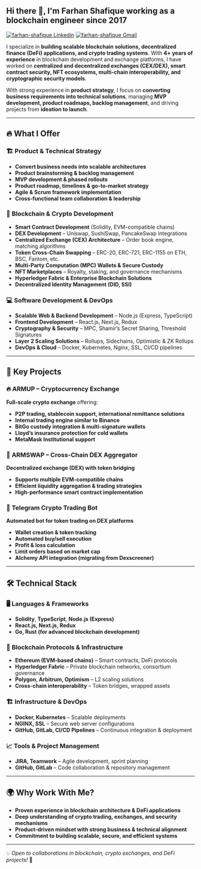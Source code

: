 <h2> Hi there 👋, I'm Farhan Shafique working as a blockchain engineer since 2017 </h2>
    
[![farhan-shafique Linkedin](https://img.shields.io/badge/LinkedIn-0077B5?style=for-the-badge&logo=linkedin&logoColor=white)](https://www.linkedin.com/in/farhan-shafique/)
[![farhan-shafique Gmail](https://img.shields.io/badge/Gmail-D14836?style=for-the-badge&logo=gmail&logoColor=white)](https://mail.google.com/mail/u/farhan.shafique1994@gmail.com)

I specialize in **building scalable blockchain solutions, decentralized finance (DeFi) applications, and crypto trading systems**. With **4+ years of experience** in blockchain development and exchange platforms, I have worked on **centralized and decentralized exchanges (CEX/DEX), smart contract security, NFT ecosystems, multi-chain interoperability, and cryptographic security models**.

With strong experience in **product strategy**, I focus on **converting business requirements into technical solutions**, managing **MVP development, product roadmaps, backlog management**, and driving projects from **ideation to launch**.

---

## 🔥 **What I Offer**
### 🏗 **Product & Technical Strategy**
- **Convert business needs into scalable architectures**
- **Product brainstorming & backlog management**
- **MVP development & phased rollouts**
- **Product roadmap, timelines & go-to-market strategy**
- **Agile & Scrum framework implementation**
- **Cross-functional team collaboration & leadership**

### 🔗 **Blockchain & Crypto Development**
- **Smart Contract Development** (Solidity, EVM-compatible chains)
- **DEX Development** – Uniswap, SushiSwap, PancakeSwap integrations
- **Centralized Exchange (CEX) Architecture** – Order book engine, matching algorithms
- **Token Cross-Chain Swapping** – ERC-20, ERC-721, ERC-1155 on ETH, BSC, Fantom, etc.
- **Multi-Party Computation (MPC) Wallets & Secure Custody**
- **NFT Marketplaces** – Royalty, staking, and governance mechanisms
- **Hyperledger Fabric & Enterprise Blockchain Solutions**
- **Decentralized Identity Management (DID, SSI)**

### 💻 **Software Development & DevOps**
- **Scalable Web & Backend Development** – Node.js (Express, TypeScript)
- **Frontend Development** – React.js, Next.js, Redux
- **Cryptography & Security** – MPC, Shamir’s Secret Sharing, Threshold Signatures
- **Layer 2 Scaling Solutions** – Rollups, Sidechains, Optimistic & ZK Rollups
- **DevOps & Cloud** – Docker, Kubernetes, Nginx, SSL, CI/CD pipelines

---

## 🚀 **Key Projects**
### 🔥 **ARMUP – Cryptocurrency Exchange**  
**Full-scale crypto exchange** offering:
- **P2P trading, stablecoin support, international remittance solutions**
- **Internal trading engine similar to Binance**
- **BitGo custody integration & multi-signature wallets**
- **Lloyd’s insurance protection for cold wallets**
- **MetaMask Institutional support**

### 🌉 **ARMSWAP – Cross-Chain DEX Aggregator**  
**Decentralized exchange (DEX) with token bridging**
- **Supports multiple EVM-compatible chains**
- **Efficient liquidity aggregation & trading strategies**
- **High-performance smart contract implementation**

### 🤖 **Telegram Crypto Trading Bot**  
**Automated bot for token trading on DEX platforms**
- **Wallet creation & token tracking**
- **Automated buy/sell execution**
- **Profit & loss calculation**
- **Limit orders based on market cap**
- **Alchemy API integration (migrating from Dexscreener)**

---

## 🛠 **Technical Stack**
### 🖥 **Languages & Frameworks**
- **Solidity**, **TypeScript**, **Node.js (Express)**
- **React.js, Next.js, Redux**
- **Go, Rust (for advanced blockchain development)**

### 📡 **Blockchain Protocols & Infrastructure**
- **Ethereum (EVM-based chains)** – Smart contracts, DeFi protocols
- **Hyperledger Fabric** – Private blockchain networks, consortium governance
- **Polygon, Arbitrum, Optimism** – L2 scaling solutions
- **Cross-chain interoperability** – Token bridges, wrapped assets

### 🏗 **Infrastructure & DevOps**
- **Docker, Kubernetes** – Scalable deployments
- **NGINX, SSL** – Secure web server configurations
- **GitHub, GitLab, CI/CD Pipelines** – Continuous integration & deployment

### 📈 **Tools & Project Management**
- **JIRA, Teamwork** – Agile development, sprint planning
- **GitHub, GitLab** – Code collaboration & repository management

---

## 🌍 **Why Work With Me?**
- **Proven experience in blockchain architecture & DeFi applications**
- **Deep understanding of crypto trading, exchanges, and security mechanisms**
- **Product-driven mindset with strong business & technical alignment**
- **Commitment to building scalable, secure, and efficient systems**

---

💡 *Open to collaborations in blockchain, crypto exchanges, and DeFi projects!* 🚀 
